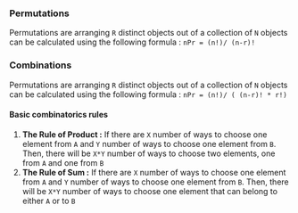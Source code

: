 ### Permutations

Permutations are arranging `R` distinct objects out of a collection of `N` objects can be calculated using the following formula :
`nPr = (n!)/ (n-r)!`

### Combinations

Permutations are arranging `R` distinct objects out of a collection of `N` objects can be calculated using the following formula :
`nPr = (n!)/ ( (n-r)! * r!)`

#### Basic combinatorics rules

1.  **The Rule of Product :** If there are `X` number of ways to choose one element from `A` and `Y` number of ways to choose one element from `B`. Then, there will be `X*Y` number of ways to choose two elements, one from `A` and one from `B`
2.  **The Rule of Sum :** If there are `X` number of ways to choose one element from `A` and `Y` number of ways to choose one element from `B`. Then, there will be `X*Y` number of ways to choose one element that can belong to either `A` or to `B`
